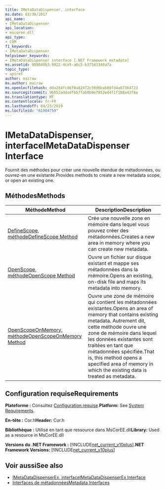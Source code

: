 ```yaml
---
title: IMetaDataDispenser, interface
ms.date: 03/30/2017
api_name:
- IMetaDataDispenser
api_location:
- mscoree.dll
api_type:
- COM
f1_keywords:
- IMetaDataDispenser
helpviewer_keywords:
- IMetaDataDispenser interface [.NET Framework metadata]
ms.assetid: 989840b3-9822-4ce5-a6c5-b375d3340a7a
topic_type:
- apiref
author: mairaw
ms.author: mairaw
ms.openlocfilehash: dda284fc86f0a82472c59d6bab08fd4a87364723
ms.sourcegitcommit: 9b552addadfb57fab0b9e7852ed4f1f1b8a42f8e
ms.translationtype: MT
ms.contentlocale: fr-FR
ms.lasthandoff: 04/23/2019
ms.locfileid: "61904759"
---
```

# <a name="imetadatadispenser-interface"></a><span data-ttu-id="947dc-102">IMetaDataDispenser, interface</span><span class="sxs-lookup"><span data-stu-id="947dc-102">IMetaDataDispenser Interface</span></span>
<span data-ttu-id="947dc-103">Fournit des méthodes pour créer une nouvelle étendue de métadonnées, ou ouvrez-en une existante.</span><span class="sxs-lookup"><span data-stu-id="947dc-103">Provides methods to create a new metadata scope, or open an existing one.</span></span>  
  
## <a name="methods"></a><span data-ttu-id="947dc-104">Méthodes</span><span class="sxs-lookup"><span data-stu-id="947dc-104">Methods</span></span>  
  
|<span data-ttu-id="947dc-105">Méthode</span><span class="sxs-lookup"><span data-stu-id="947dc-105">Method</span></span>|<span data-ttu-id="947dc-106">Description</span><span class="sxs-lookup"><span data-stu-id="947dc-106">Description</span></span>|  
|------------|-----------------|  
|[<span data-ttu-id="947dc-107">DefineScope, méthode</span><span class="sxs-lookup"><span data-stu-id="947dc-107">DefineScope Method</span></span>](../../../../docs/framework/unmanaged-api/metadata/imetadatadispenser-definescope-method.md)|<span data-ttu-id="947dc-108">Crée une nouvelle zone en mémoire dans lequel vous pouvez créer des métadonnées.</span><span class="sxs-lookup"><span data-stu-id="947dc-108">Creates a new area in memory where you can create new metadata.</span></span>|  
|[<span data-ttu-id="947dc-109">OpenScope, méthode</span><span class="sxs-lookup"><span data-stu-id="947dc-109">OpenScope Method</span></span>](../../../../docs/framework/unmanaged-api/metadata/imetadatadispenser-openscope-method.md)|<span data-ttu-id="947dc-110">Ouvre un fichier sur disque existant et mappe ses métadonnées dans la mémoire.</span><span class="sxs-lookup"><span data-stu-id="947dc-110">Opens an existing, on-disk file and maps its metadata into memory.</span></span>|  
|[<span data-ttu-id="947dc-111">OpenScopeOnMemory, méthode</span><span class="sxs-lookup"><span data-stu-id="947dc-111">OpenScopeOnMemory Method</span></span>](../../../../docs/framework/unmanaged-api/metadata/imetadatadispenser-openscopeonmemory-method.md)|<span data-ttu-id="947dc-112">Ouvre une zone de mémoire qui contient les métadonnées existantes.</span><span class="sxs-lookup"><span data-stu-id="947dc-112">Opens an area of memory that contains existing metadata.</span></span> <span data-ttu-id="947dc-113">Autrement dit, cette méthode ouvre une zone de mémoire dans lequel les données existantes sont traitées en tant que métadonnées spécifiée.</span><span class="sxs-lookup"><span data-stu-id="947dc-113">That is, this method opens a specified area of memory in which the existing data is treated as metadata.</span></span>|  
  
## <a name="requirements"></a><span data-ttu-id="947dc-114">Configuration requise</span><span class="sxs-lookup"><span data-stu-id="947dc-114">Requirements</span></span>  
 <span data-ttu-id="947dc-115">**Plateforme :** Consultez [Configuration requise](../../../../docs/framework/get-started/system-requirements.md).</span><span class="sxs-lookup"><span data-stu-id="947dc-115">**Platform:** See [System Requirements](../../../../docs/framework/get-started/system-requirements.md).</span></span>  
  
 <span data-ttu-id="947dc-116">**En-tête :** Cor.h</span><span class="sxs-lookup"><span data-stu-id="947dc-116">**Header:** Cor.h</span></span>  
  
 <span data-ttu-id="947dc-117">**Bibliothèque :** Utilisé en tant que ressource dans MsCorEE.dll</span><span class="sxs-lookup"><span data-stu-id="947dc-117">**Library:** Used as a resource in MsCorEE.dll</span></span>  
  
 <span data-ttu-id="947dc-118">**Versions du .NET Framework :** [!INCLUDE[net_current_v10plus](../../../../includes/net-current-v10plus-md.md)]</span><span class="sxs-lookup"><span data-stu-id="947dc-118">**.NET Framework Versions:** [!INCLUDE[net_current_v10plus](../../../../includes/net-current-v10plus-md.md)]</span></span>  
  
## <a name="see-also"></a><span data-ttu-id="947dc-119">Voir aussi</span><span class="sxs-lookup"><span data-stu-id="947dc-119">See also</span></span>

- [<span data-ttu-id="947dc-120">IMetaDataDispenserEx, interface</span><span class="sxs-lookup"><span data-stu-id="947dc-120">IMetaDataDispenserEx Interface</span></span>](../../../../docs/framework/unmanaged-api/metadata/imetadatadispenserex-interface.md)
- [<span data-ttu-id="947dc-121">Interfaces de métadonnées</span><span class="sxs-lookup"><span data-stu-id="947dc-121">Metadata Interfaces</span></span>](../../../../docs/framework/unmanaged-api/metadata/metadata-interfaces.md)
